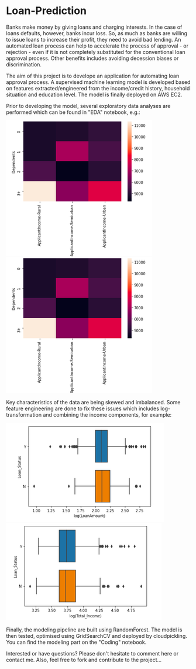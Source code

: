 # Loan-Prediction

Banks make money by giving loans and charging interests. In the case of loans defaults, however, banks incur loss. So, as much as banks are willing to issue loans
to increase their profit, they need to avoid bad lending. An automated loan process can help to accelerate the process of approval - or rejection - even if it is not completely substituted for the conventional loan approval process. Other benefits includes avoiding decession biases or discrimination.

The aim of this project is to develope an application for automating loan approval process. A supervised machine learning model is developed based on features extracted/engineered from the income/credit history, household situation and education level. The model is finally deployed on AWS EC2.

Prior to developing the model, several exploratory data analyses are performed which can be found in "EDA" notebook, e.g.:

<img src="/Images/Image4.png">  <img src="/Images/Image4.png">

Key characteristics of the data are being skewed and imbalanced. Some feature engineering are done to fix these issues which includes log-transformation and combining the income components, for example:

<img src="/Images/Image1.png">  <img src="/Images/Image2.png">

Finally, the modeling pipeline are built using RandomForest. The model is then tested, optimised using GridSearchCV and deployed by cloudpickling. You can find the modeling part on the "Coding" notebook.

Interested or have questions? Please don't hesitate to comment here or contact me. Also, feel free to fork and contribute to the project...
